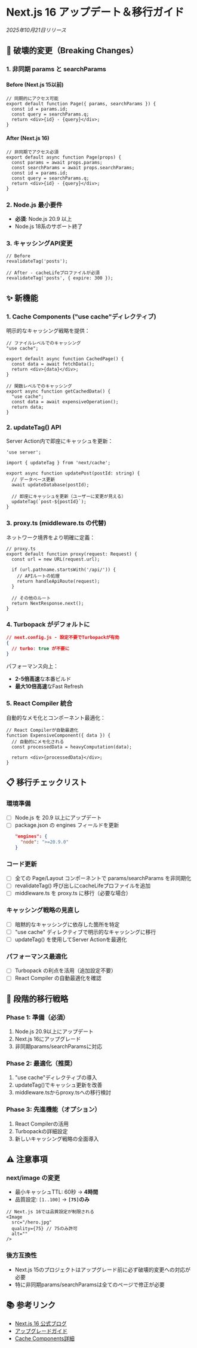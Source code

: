 # Next.js 16 アップデート＆移行ガイド

*2025年10月21日リリース*

## 🚨 破壊的変更（Breaking Changes）

### 1. 非同期 params と searchParams

#### Before (Next.js 15以前)
```tsx
// 同期的にアクセス可能
export default function Page({ params, searchParams }) {
  const id = params.id;
  const query = searchParams.q;
  return <div>{id} - {query}</div>;
}
```

#### After (Next.js 16)
```tsx
// 非同期でアクセス必須
export default async function Page(props) {
  const params = await props.params;
  const searchParams = await props.searchParams;
  const id = params.id;
  const query = searchParams.q;
  return <div>{id} - {query}</div>;
}
```

### 2. Node.js 最小要件
- **必須**: Node.js 20.9 以上
- Node.js 18系のサポート終了

### 3. キャッシングAPI変更
```tsx
// Before
revalidateTag('posts');

// After - cacheLifeプロファイルが必須
revalidateTag('posts', { expire: 300 });
```

## ✨ 新機能

### 1. Cache Components ("use cache"ディレクティブ)

明示的なキャッシング戦略を提供：

```tsx
// ファイルレベルでのキャッシング
"use cache";

export default async function CachedPage() {
  const data = await fetchData();
  return <div>{data}</div>;
}
```

```tsx
// 関数レベルでのキャッシング
export async function getCachedData() {
  "use cache";
  const data = await expensiveOperation();
  return data;
}
```

### 2. updateTag() API

Server Action内で即座にキャッシュを更新：

```tsx
'use server';

import { updateTag } from 'next/cache';

export async function updatePost(postId: string) {
  // データベース更新
  await updateDatabase(postId);

  // 即座にキャッシュを更新（ユーザーに変更が見える）
  updateTag(`post-${postId}`);
}
```

### 3. proxy.ts (middleware.ts の代替)

ネットワーク境界をより明確に定義：

```tsx
// proxy.ts
export default function proxy(request: Request) {
  const url = new URL(request.url);

  if (url.pathname.startsWith('/api/')) {
    // APIルートの処理
    return handleApiRoute(request);
  }

  // その他のルート
  return NextResponse.next();
}
```

### 4. Turbopack がデフォルトに

```json
// next.config.js - 設定不要でTurbopackが有効
{
  // turbo: true が不要に
}
```

パフォーマンス向上：
- **2-5倍高速**な本番ビルド
- **最大10倍高速**なFast Refresh

### 5. React Compiler 統合

自動的なメモ化とコンポーネント最適化：

```tsx
// React Compilerが自動最適化
function ExpensiveComponent({ data }) {
  // 自動的にメモ化される
  const processedData = heavyComputation(data);

  return <div>{processedData}</div>;
}
```

## 📋 移行チェックリスト

### 環境準備
- [ ] Node.js を 20.9 以上にアップデート
- [ ] package.json の engines フィールドを更新
  ```json
  "engines": {
    "node": ">=20.9.0"
  }
  ```

### コード更新
- [ ] 全ての Page/Layout コンポーネントで params/searchParams を非同期化
- [ ] revalidateTag() 呼び出しにcacheLifeプロファイルを追加
- [ ] middleware.ts を proxy.ts に移行（必要な場合）

### キャッシング戦略の見直し
- [ ] 暗黙的なキャッシングに依存した箇所を特定
- [ ] "use cache" ディレクティブで明示的なキャッシングに移行
- [ ] updateTag() を使用してServer Actionを最適化

### パフォーマンス最適化
- [ ] Turbopack の利点を活用（追加設定不要）
- [ ] React Compiler の自動最適化を確認

## 🔄 段階的移行戦略

### Phase 1: 準備（必須）
1. Node.js 20.9以上にアップデート
2. Next.js 16にアップグレード
3. 非同期params/searchParamsに対応

### Phase 2: 最適化（推奨）
1. "use cache"ディレクティブの導入
2. updateTag()でキャッシュ更新を改善
3. middleware.tsからproxy.tsへの移行検討

### Phase 3: 先進機能（オプション）
1. React Compilerの活用
2. Turbopackの詳細設定
3. 新しいキャッシング戦略の全面導入

## ⚠️ 注意事項

### next/image の変更
- 最小キャッシュTTL: 60秒 → **4時間**
- 品質設定: `[1..100]` → **`[75]`のみ**

```tsx
// Next.js 16では品質設定が制限される
<Image
  src="/hero.jpg"
  quality={75} // 75のみ許可
  alt=""
/>
```

### 後方互換性
- Next.js 15のプロジェクトはアップグレード前に必ず破壊的変更への対応が必要
- 特に非同期params/searchParamsは全てのページで修正が必要

## 📚 参考リンク

- [Next.js 16 公式ブログ](https://nextjs.org/blog/next-16)
- [アップグレードガイド](https://nextjs.org/docs/app/building-your-application/upgrading/version-16)
- [Cache Components詳細](https://nextjs.org/docs/app/building-your-application/caching#cache-components)